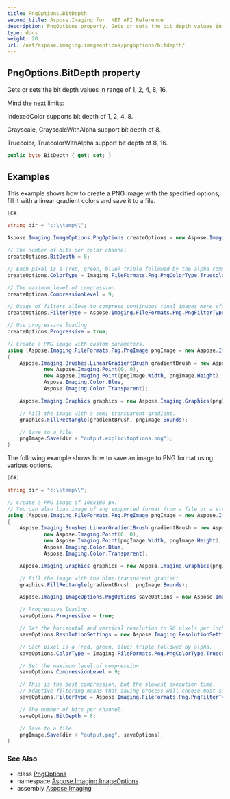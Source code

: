 ```yaml
---
title: PngOptions.BitDepth
second_title: Aspose.Imaging for .NET API Reference
description: PngOptions property. Gets or sets the bit depth values in range of 1 2 4 8 16
type: docs
weight: 20
url: /net/aspose.imaging.imageoptions/pngoptions/bitdepth/
---
```

## PngOptions.BitDepth property

Gets or sets the bit depth values in range of 1, 2, 4, 8, 16.

Mind the next limits:

IndexedColor supports bit depth of 1, 2, 4, 8.

Grayscale, GrayscaleWithAlpha support bit depth of 8.

Truecolor, TruecolorWithAlpha support bit depth of 8, 16.

```csharp
public byte BitDepth { get; set; }
```

## Examples

This example shows how to create a PNG image with the specified options, fill it with a linear gradient colors and save it to a file.

```csharp
[C#]

string dir = "c:\\temp\\";

Aspose.Imaging.ImageOptions.PngOptions createOptions = new Aspose.Imaging.ImageOptions.PngOptions();

// The number of bits per color channel
createOptions.BitDepth = 8;

// Each pixel is a (red, green, blue) triple followed by the alpha component.
createOptions.ColorType = Imaging.FileFormats.Png.PngColorType.TruecolorWithAlpha;

// The maximum level of compression.
createOptions.CompressionLevel = 9;

// Usage of filters allows to compress continuous tonal images more effectively.
createOptions.FilterType = Aspose.Imaging.FileFormats.Png.PngFilterType.Sub;

// Use progressive loading
createOptions.Progressive = true;

// Create a PNG image with custom parameters.
using (Aspose.Imaging.FileFormats.Png.PngImage pngImage = new Aspose.Imaging.FileFormats.Png.PngImage(createOptions, 100, 100))
{
    Aspose.Imaging.Brushes.LinearGradientBrush gradientBrush = new Aspose.Imaging.Brushes.LinearGradientBrush(
            new Aspose.Imaging.Point(0, 0),
            new Aspose.Imaging.Point(pngImage.Width, pngImage.Height),
            Aspose.Imaging.Color.Blue,
            Aspose.Imaging.Color.Transparent);

    Aspose.Imaging.Graphics graphics = new Aspose.Imaging.Graphics(pngImage);

    // Fill the image with a semi-transparent gradient.
    graphics.FillRectangle(gradientBrush, pngImage.Bounds);

    // Save to a file.
    pngImage.Save(dir + "output.explicitoptions.png");
}
```

The following example shows how to save an image to PNG format using various options.

```csharp
[C#]

string dir = "c:\\temp\\";

// Create a PNG image of 100x100 px.
// You can also load image of any supported format from a file or a stream.
using (Aspose.Imaging.FileFormats.Png.PngImage pngImage = new Aspose.Imaging.FileFormats.Png.PngImage(100, 100))
{
    Aspose.Imaging.Brushes.LinearGradientBrush gradientBrush = new Aspose.Imaging.Brushes.LinearGradientBrush(
            new Aspose.Imaging.Point(0, 0),
            new Aspose.Imaging.Point(pngImage.Width, pngImage.Height),
            Aspose.Imaging.Color.Blue,
            Aspose.Imaging.Color.Transparent);

    Aspose.Imaging.Graphics graphics = new Aspose.Imaging.Graphics(pngImage);

    // Fill the image with the blue-transparent gradient.
    graphics.FillRectangle(gradientBrush, pngImage.Bounds);

    Aspose.Imaging.ImageOptions.PngOptions saveOptions = new Aspose.Imaging.ImageOptions.PngOptions();

    // Progressive loading.
    saveOptions.Progressive = true;

    // Set the horizontal and vertical resolution to 96 pixels per inch.
    saveOptions.ResolutionSettings = new Aspose.Imaging.ResolutionSetting(96.0, 96.0);

    // Each pixel is a (red, green, blue) triple followed by alpha.
    saveOptions.ColorType = Imaging.FileFormats.Png.PngColorType.TruecolorWithAlpha;

    // Set the maximum level of compression.
    saveOptions.CompressionLevel = 9;

    // This is the best compression, but the slowest execution time.
    // Adaptive filtering means that saving process will choose most sutable filter for each data row.
    saveOptions.FilterType = Aspose.Imaging.FileFormats.Png.PngFilterType.Adaptive;

    // The number of bits per channel.
    saveOptions.BitDepth = 8;

    // Save to a file.
    pngImage.Save(dir + "output.png", saveOptions);
}
```

### See Also

* class [PngOptions](../)
* namespace [Aspose.Imaging.ImageOptions](../../pngoptions/)
* assembly [Aspose.Imaging](../../../)


